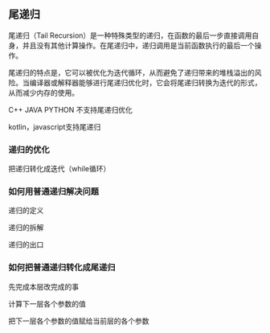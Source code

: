 ## 尾递归

尾递归（Tail Recursion）是一种特殊类型的递归，在函数的最后一步直接调用自身，并且没有其他计算操作。在尾递归中，递归调用是当前函数执行的最后一个操作。

尾递归的特点是，它可以被优化为迭代循环，从而避免了递归带来的堆栈溢出的风险。当编译器或解释器能够进行尾递归优化时，它会将尾递归转换为迭代的形式，从而减少内存的使用。

C++ JAVA  PYTHON 不支持尾递归优化

kotlin，javascript支持尾递归

### 递归的优化

把递归转化成迭代（while循环）

### 如何用普通递归解决问题

递归的定义

递归的拆解

递归的出口

### 如何把普通递归转化成尾递归

先完成本层改完成的事

计算下一层各个参数的值

把下一层各个参数的值赋给当前层的各个参数